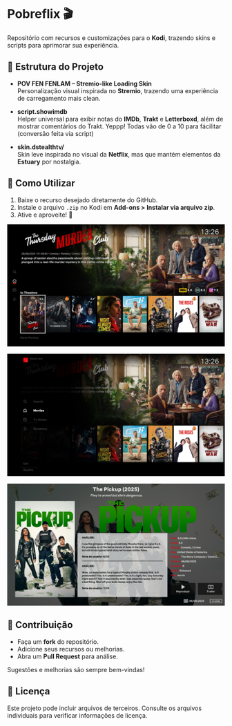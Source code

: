 # Pobreflix 🎬

Repositório com recursos e customizações para o **Kodi**, trazendo skins e scripts para aprimorar sua experiência.

## 📂 Estrutura do Projeto

- **POV FEN FENLAM – Stremio-like Loading Skin**  
  Personalização visual inspirada no **Stremio**, trazendo uma experiência de carregamento mais clean.

- **script.showimdb**  
  Helper universal para exibir notas do **IMDb**, **Trakt** e **Letterboxd**, além de mostrar comentários do Trakt. Yeppp! Todas vão de 0 a 10 para fácilitar (conversão feita via script)

- **skin.dstealthtv/**  
  Skin leve inspirada no visual da **Netflix**, mas que mantém elementos da **Estuary** por nostalgia.

## 🚀 Como Utilizar

1. Baixe o recurso desejado diretamente do GitHub.  
2. Instale o arquivo `.zip` no Kodi em **Add-ons > Instalar via arquivo zip**.  
3. Ative e aproveite! 🎉

![Tela de Inicial da Skin](screenshots/1.png)

![Menu](screenshots/2.png)

![Reviews](screenshots/3.png)

## 🤝 Contribuição

- Faça um **fork** do repositório.  
- Adicione seus recursos ou melhorias.  
- Abra um **Pull Request** para análise.  

Sugestões e melhorias são sempre bem-vindas!

## 📜 Licença

Este projeto pode incluir arquivos de terceiros. Consulte os arquivos individuais para verificar informações de licença.

